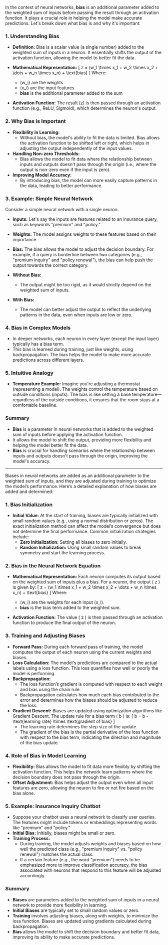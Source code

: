 In the context of neural networks, **bias** is an additional parameter added to the weighted sum of inputs before passing the result through an activation function. It plays a crucial role in helping the model make accurate predictions. Let's break down what bias is and why it's important:

### 1. **Understanding Bias**
   - **Definition:** Bias is a scalar value (a single number) added to the weighted sum of inputs in a neuron. It essentially shifts the output of the activation function, allowing the model to better fit the data.
   - **Mathematical Representation:**
     \[
     z = (w_1 \times x_1 + w_2 \times x_2 + \dots + w_n \times x_n) + \text{bias}
     \]
     Where:
     - \(w_i\) are the weights
     - \(x_i\) are the input features
     - **bias** is the additional parameter added to the sum

   - **Activation Function:**
     The result \(z\) is then passed through an activation function (e.g., ReLU, Sigmoid), which determines the neuron's output.

### 2. **Why Bias is Important**
   - **Flexibility in Learning:**
     - Without bias, the model's ability to fit the data is limited. Bias allows the activation function to be shifted left or right, which helps in adjusting the output independently of the input values.
   - **Handling Non-zero Thresholds:**
     - Bias allows the model to fit data where the relationship between inputs and outputs doesn't pass through the origin (i.e., where the output is non-zero even if the input is zero).
   - **Improving Model Accuracy:**
     - By introducing bias, the model can more easily capture patterns in the data, leading to better performance.

### 3. **Example: Simple Neural Network**
   Consider a simple neural network with a single neuron:
   - **Inputs:** Let's say the inputs are features related to an insurance query, such as keywords "premium" and "policy."
   - **Weights:** The model assigns weights to these features based on their importance.
   - **Bias:** The bias allows the model to adjust the decision boundary. For example, if a query is borderline between two categories (e.g., "premium inquiry" and "policy renewal"), the bias can help push the output towards the correct category.

   - **Without Bias:**
     - The output might be too rigid, as it would strictly depend on the weighted sum of inputs.

   - **With Bias:**
     - The model can better adjust the output to reflect the underlying patterns in the data, even when inputs are low or zero.

### 4. **Bias in Complex Models**
   - In deeper networks, each neuron in every layer (except the input layer) typically has a bias term.
   - This bias is learned during training, just like weights, using backpropagation. The bias helps the model to make more accurate predictions across different layers.

### 5. **Intuitive Analogy**
   - **Temperature Example:** Imagine you're adjusting a thermostat (representing a model). The weights control the temperature based on outside conditions (inputs). The bias is like setting a base temperature—regardless of the outside conditions, it ensures that the room stays at a comfortable baseline.

### Summary
- **Bias** is a parameter in neural networks that is added to the weighted sum of inputs before applying the activation function.
- It allows the model to shift the output, providing more flexibility and helping the model better fit the data.
- **Bias** is crucial for handling scenarios where the relationship between inputs and outputs doesn't pass through the origin, improving the model's accuracy.
---
Biases in neural networks are added as an additional parameter to the weighted sum of inputs, and they are adjusted during training to optimize the model’s performance. Here’s a detailed explanation of how biases are added and determined:

### 1. **Bias Initialization**
   - **Initial Value:** At the start of training, biases are typically initialized with small random values (e.g., using a normal distribution or zeros). The exact initialization method can affect the model’s convergence but does not determine the final performance. Common initialization strategies include:
     - **Zero Initialization:** Setting all biases to zero initially.
     - **Random Initialization:** Using small random values to break symmetry and start the learning process.

### 2. **Bias in the Neural Network Equation**
   - **Mathematical Representation:**
     Each neuron computes its output based on the weighted sum of inputs plus a bias. For a neuron, the output \( z \) is given by:
     \[
     z = (w_1 \times x_1 + w_2 \times x_2 + \dots + w_n \times x_n) + \text{bias}
     \]
     Where:
     - \(w_i\) are the weights for each input \(x_i\).
     - **bias** is the bias term added to the weighted sum.

   - **Activation Function:** The value \( z \) is then passed through an activation function to produce the final output of the neuron.

### 3. **Training and Adjusting Biases**
   - **Forward Pass:** During each forward pass of training, the model computes the output of each neuron using the current weights and biases.
   - **Loss Calculation:** The model's predictions are compared to the actual labels using a loss function. This loss quantifies how well or poorly the model is performing.
   - **Backpropagation:** 
     - The loss function’s gradient is computed with respect to each weight and bias using the chain rule.
     - Backpropagation calculates how much each bias contributed to the error and determines how the biases should be adjusted to reduce the loss.
   - **Gradient Descent:** Biases are updated using optimization algorithms like Gradient Descent. The update rule for a bias term \( b \) is:
     \[
     b = b - \text{learning rate} \times \text{gradient of bias}
     \]
     - The learning rate determines the step size of the update.
     - The gradient of the bias is the partial derivative of the loss function with respect to the bias term, indicating the direction and magnitude of the bias update.

### 4. **Role of Bias in Model Learning**
   - **Flexibility:** Bias allows the model to fit data more flexibly by shifting the activation function. This helps the network learn patterns where the decision boundary does not pass through the origin.
   - **Offset Adjustment:** Bias helps adjust the output even when all input features are zero, allowing the neuron to fire or not fire based on the bias alone.

### 5. **Example: Insurance Inquiry Chatbot**
   - Suppose your chatbot uses a neural network to classify user queries. The features might include tokens or embeddings representing words like "premium" and "policy."
   - **Initial Bias:** Initially, biases might be small or zero.
   - **Training Process:**
     - During training, the model adjusts weights and biases based on how well the predicted class (e.g., "premium inquiry" vs. "policy renewal") matches the actual class.
     - If a certain feature (e.g., the word "premium") needs to be emphasized more to improve classification accuracy, the bias associated with neurons that respond to this feature will be adjusted accordingly.

### Summary
- **Biases** are parameters added to the weighted sum of inputs in a neural network to provide more flexibility in learning.
- **Initial Biases** are typically set to small random values or zero.
- **Training** involves adjusting biases, along with weights, to minimize the loss function. Biases are updated using gradients calculated during backpropagation.
- **Bias** allows the model to shift the decision boundary and better fit data, improving its ability to make accurate predictions.